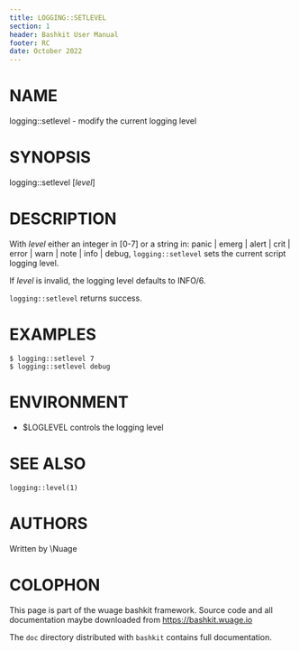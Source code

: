 ```yaml
---
title: LOGGING::SETLEVEL
section: 1
header: Bashkit User Manual
footer: RC
date: October 2022
---
```


# NAME

logging::setlevel - modify the current logging level

# SYNOPSIS

logging::setlevel [*level*]

# DESCRIPTION

With *level* either an integer in [0-7] or a string in:
  panic | emerg | alert | crit | error | warn | note | info | debug,
`logging::setlevel` sets the current script logging level.

If *level* is invalid, the logging level defaults to INFO/6.

`logging::setlevel` returns success.

# EXAMPLES

    $ logging::setlevel 7
    $ logging::setlevel debug

# ENVIRONMENT

- $LOGLEVEL controls the logging level

# SEE ALSO

`logging::level(1)`

# AUTHORS
Written by \\Nuage

# COLOPHON
This page is part of the wuage bashkit framework. Source code and all
documentation maybe downloaded from <https://bashkit.wuage.io>

The `doc` directory distributed with `bashkit` contains full documentation.
